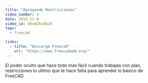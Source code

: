 ```yaml
---
title: "Agregando Restricciones"
video_number: 4
date: 2019-12-6
video_id: UHn82hu9QJ0
tags:
  - freecad

links:
  - title: "Descarga Freecad"
    url: "https://www.freecadweb.org/"
---
```


El poder oculto que hace todo mas fácil cuando trabajas con plan, restricciones lo ultimo que te hace falta para aprender lo básico de FreeCAD
